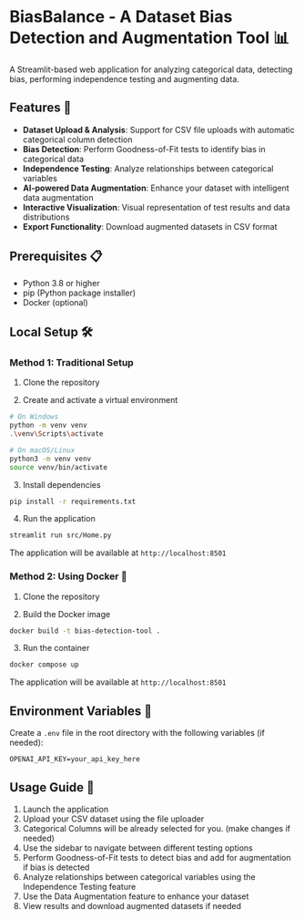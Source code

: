 # BiasBalance - A Dataset Bias Detection and Augmentation Tool 📊

A Streamlit-based web application for analyzing categorical data, detecting bias, performing independence testing and augmenting data.

## Features 🌟

- **Dataset Upload & Analysis**: Support for CSV file uploads with automatic categorical column detection
- **Bias Detection**: Perform Goodness-of-Fit tests to identify bias in categorical data
- **Independence Testing**: Analyze relationships between categorical variables
- **AI-powered Data Augmentation**: Enhance your dataset with intelligent data augmentation
- **Interactive Visualization**: Visual representation of test results and data distributions
- **Export Functionality**: Download augmented datasets in CSV format

## Prerequisites 📋

- Python 3.8 or higher
- pip (Python package installer)
- Docker (optional)

## Local Setup 🛠️

### Method 1: Traditional Setup

1. Clone the repository

2. Create and activate a virtual environment
```bash
# On Windows
python -m venv venv
.\venv\Scripts\activate

# On macOS/Linux
python3 -m venv venv
source venv/bin/activate
```

3. Install dependencies
```bash
pip install -r requirements.txt
```

4. Run the application
```bash
streamlit run src/Home.py
```

The application will be available at `http://localhost:8501`

### Method 2: Using Docker 🐳

1. Clone the repository

2. Build the Docker image
```bash
docker build -t bias-detection-tool .
```

3. Run the container
```bash
docker compose up
```

The application will be available at `http://localhost:8501`

## Environment Variables 🔐

Create a `.env` file in the root directory with the following variables (if needed):
```
OPENAI_API_KEY=your_api_key_here
```

## Usage Guide 📖

1. Launch the application
2. Upload your CSV dataset using the file uploader
3. Categorical Columns will be already selected for you. (make changes if needed)
4. Use the sidebar to navigate between different testing options
5. Perform Goodness-of-Fit tests to detect bias and add for augmentation if bias is detected
6. Analyze relationships between categorical variables using the Independence Testing feature
7. Use the Data Augmentation feature to enhance your dataset
8. View results and download augmented datasets if needed
